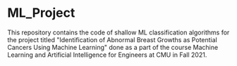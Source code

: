 # ML_Project
This repository contains the code of shallow ML classification algorithms for the project titled "Identification of Abnormal Breast Growths as Potential Cancers Using Machine Learning" done as a part of the course Machine Learning and Artificial Intelligence for Engineers at CMU in Fall 2021.
